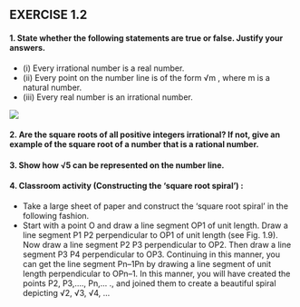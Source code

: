 ## EXERCISE 1.2
#### 1. State whether the following statements are true or false. Justify your answers.
* (i) Every irrational number is a real number.
* (ii) Every point on the number line is of the form √m , where m is a natural number.
* (iii) Every real number is an irrational number.

[![](https://img.youtube.com/vi/AimN2wlZj4A/0.jpg)](https://www.youtube.com/watch?v=AimN2wlZj4A)
#### 2. Are the square roots of all positive integers irrational? If not, give an example of the square root of a number that is a rational number.
#### 3. Show how √5 can be represented on the number line.
#### 4. Classroom activity (Constructing the ‘square root spiral’) : 
* Take a large sheet of paper and construct the ‘square root spiral’ in the following fashion. 
* Start with a point O and draw a line segment OP1 of unit length. Draw a line segment P1 P2 perpendicular to OP1 of unit length (see Fig. 1.9). Now draw a line segment P2 P3 perpendicular to OP2. Then draw a line segment P3 P4 perpendicular to OP3. Continuing in this manner, you can get the line segment Pn–1Pn by drawing a line segment of unit length perpendicular to OPn–1. In this manner, you will have created the points P2, P3,...., Pn,... ., and joined them to create a beautiful spiral depicting √2, √3, √4, ...
